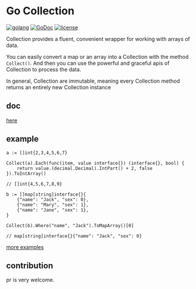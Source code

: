 # Go Collection

<a href="https://goreportcard.com/report/github.com/chenhg5/collection"><img alt="golang" src="https://img.shields.io/badge/awesome-golang-blue.svg"></a>
<a href="https://godoc.org/github.com/chenhg5/collection" rel="nofollow"><img src="https://camo.githubusercontent.com/a9a286d43bdfff9fb41b88b25b35ea8edd2634fc/68747470733a2f2f676f646f632e6f72672f6769746875622e636f6d2f646572656b7061726b65722f64656c76653f7374617475732e737667" alt="GoDoc" data-canonical-src="https://godoc.org/github.com/derekparker/delve?status.svg" style="max-width:100%;"></a>
<a href="https://raw.githubusercontent.com/chenhg5/collection/master/LICENSE" rel="nofollow"><img src="https://camo.githubusercontent.com/e0d5267d60ee425acfe1a1f2d6e6d92a465dcd8f/687474703a2f2f696d672e736869656c64732e696f2f62616467652f6c6963656e73652d4d49542d626c75652e737667" alt="license" data-canonical-src="http://img.shields.io/badge/license-MIT-blue.svg" style="max-width:100%;"></a>

Collection provides a fluent, convenient wrapper for working with arrays of data.

You can easily convert a map or an array into a Collection with the method ```Collect()```.
And then you can use the powerful and graceful apis of Collection to process the data.

In general, Collection are immutable, meaning every Collection method returns an entirely new Collection instance

## doc

[here](https://godoc.org/github.com/chenhg5/collection#Collection)

## example

```golang
a := []int{2,3,4,5,6,7}

Collect(a).Each(func(item, value interface{}) (interface{}, bool) {
    return value.(decimal.Decimal).IntPart() + 2, false
}).ToIntArray()

// []int{4,5,6,7,8,9}

b := []map[string]interface{}{
    {"name": "Jack", "sex": 0},
    {"name": "Mary", "sex": 1},
    {"name": "Jane", "sex": 1},
}

Collect(b).Where("name", "Jack").ToMapArray()[0]

// map[string]interface{}{"name": "Jack", "sex": 0}

``` 

[more examples](https://godoc.org/github.com/chenhg5/collection#BaseCollection.All)

## contribution

pr is very welcome. 